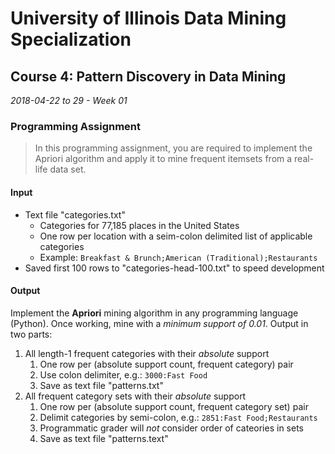 # University of Illinois Data Mining Specialization
## Course 4: Pattern Discovery in Data Mining
*2018-04-22 to 29 - Week 01*

### Programming Assignment

> In this programming assignment, you are required to implement the Apriori algorithm and apply it to mine frequent itemsets from a real-life data set.

#### Input

* Text file "categories.txt"
    * Categories for 77,185 places in the United States
    * One row per location with a seim-colon delimited list of applicable categories
    * Example: `Breakfast & Brunch;American (Traditional);Restaurants`
* Saved first 100 rows to "categories-head-100.txt" to speed development

#### Output

Implement the **Apriori** mining algorithm in any programming language (Python). Once working, mine with a *minimum support of 0.01*. Output in two parts:

1) All length-1 frequent categories with their *absolute* support
    1) One row per (absolute support count, frequent category) pair
    2) Use colon delimiter, e.g.: `3000:Fast Food`
    3) Save as text file "patterns.txt"
2) All frequent category sets with their *absolute* support
    1) One row per (absolute support count, frequent category set) pair
    2) Delimit categories by semi-colon, e.g.: `2851:Fast Food;Restaurants`
    3) Programmatic grader will *not* consider order of cateories in sets
    4) Save as text file "patterns.text"